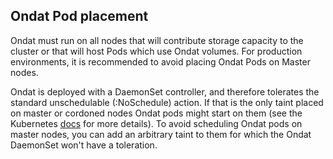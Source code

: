 ## Ondat Pod placement

Ondat must run on all nodes that will contribute storage capacity to the
cluster or that will host Pods which use Ondat volumes. For production
environments, it is recommended to avoid placing Ondat Pods on Master
nodes.

Ondat is deployed with a DaemonSet controller, and therefore tolerates the
standard unschedulable (:NoSchedule) action. If that is the only taint placed
on master or cordoned nodes Ondat pods might start on them (see the
Kubernetes
[docs](https://kubernetes.io/docs/concepts/workloads/controllers/daemonset/)
for more details). To avoid scheduling Ondat pods on master nodes, you can
add an arbitrary taint to them for which the Ondat DaemonSet won't have a
toleration.
